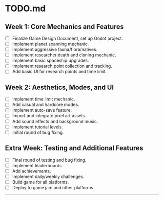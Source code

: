 # TODO.md

## Week 1: Core Mechanics and Features
- [ ] Finalize Game Design Document, set up Godot project.
- [ ] Implement planet scanning mechanic.
- [ ] Implement aggressive fauna/flora/natives.
- [ ] Implement researcher death and cloning mechanic.
- [ ] Implement basic spaceship upgrades.
- [ ] Implement research point collection and tracking.
- [ ] Add basic UI for research points and time limit.

## Week 2: Aesthetics, Modes, and UI
- [ ] Implement time limit mechanic.
- [ ] Add casual and hardcore modes.
- [ ] Implement auto-save feature.
- [ ] Import and integrate pixel art assets.
- [ ] Add sound effects and background music.
- [ ] Implement tutorial levels.
- [ ] Initial round of bug fixing.

## Extra Week: Testing and Additional Features
- [ ] Final round of testing and bug fixing.
- [ ] Implement leaderboards.
- [ ] Add achievements.
- [ ] Implement daily/weekly challenges.
- [ ] Build game for all platforms.
- [ ] Deploy to game jam and other platforms.

---

